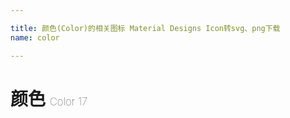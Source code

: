 ```yaml
---

title: 颜色(Color)的相关图标 Material Designs Icon转svg、png下载
name: color

---
```


# 颜色  <small style="font-size: 60%;font-weight: 100">Color <span class="badge-secondary badge">17</span> </small>

<search tag="color" :max="0"/>

